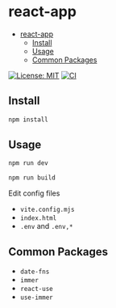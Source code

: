 # react-app

- [react-app](#react-app)
  - [Install](#install)
  - [Usage](#usage)
  - [Common Packages](#common-packages)

[![License: MIT](https://img.shields.io/github/license/donniean/configs)](https://github.com/donniean/configs/blob/master/LICENSE) [![CI](https://github.com/donniean/configs/actions/workflows/ci.yml/badge.svg)](https://github.com/donniean/configs/actions/workflows/ci.yml)

## Install

```sh
npm install
```

## Usage

```sh
npm run dev
```

```sh
npm run build
```

Edit config files

- `vite.config.mjs`
- `index.html`
- `.env` and `.env,*`

## Common Packages

- `date-fns`
- `immer`
- `react-use`
- `use-immer`
